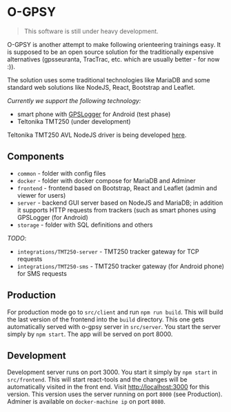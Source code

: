 # O-GPSY

> This software is still under heavy development.

O-GPSY is another attempt to make following orienteering trainings easy. It is supposed to be an open source solution for the traditionally expensive alternatives (gpsseuranta, TracTrac, etc. which are usually better - for now :)).

The solution uses some traditional technologies like MariaDB and some standard web solutions like NodeJS, React, Bootstrap and Leaflet.

*Currently we support the following technology:*

* smart phone with [GPSLogger](http://gpslogger.app) for Android (test phase)
* Teltonika TMT250 (under development)

Teltonika TMT250 AVL NodeJS driver is being developed [here](http://github.com/klemenkenda/tmt250-node).

## Components

* `common` - folder with config files
* `docker` - folder with docker compose for MariaDB and Adminer
* `frontend` - frontend based on Bootstrap, React and Leaflet (admin and viewer for users)
* `server` - backend GUI server based on NodeJS and MariaDB; in addition it supports HTTP requests from trackers (such as smart phones using GPSLogger (for Android)
* `storage` - folder with SQL definitions and others

*TODO*:

* `integrations/TMT250-server` - TMT250 tracker gateway for TCP requests
* `integrations/TMT250-sms` - TMT250 tracker gateway (for Android phone) for SMS requests

## Production

For production mode go to `src/client` and run `npm run build`. This will build the last version of the frontend into the `build` directory. This one gets automatically served with o-gpsy server in `src/server`. You start the server simply by `npm start`. The app will be served on port 8000.

## Development

Development server runs on port 3000. You start it simply by `npm start` in `src/frontend`. This will start react-tools and the changes will be automatically visited in the front end. Visit [http://localhost:3000](http://localhost:3000) for this version. This version uses the server running on port `8000` (see Production). Adminer is available on `docker-machine ip` on port `8080`.
